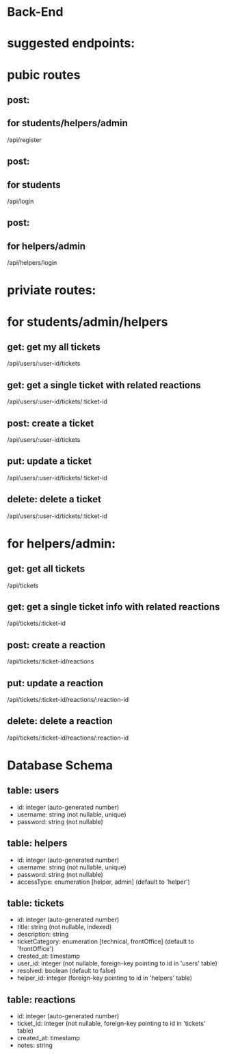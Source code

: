 # Back-End

# suggested endpoints:

# pubic routes

## post:

## for students/helpers/admin

/api/register

## post:

## for students

/api/login

## post:

## for helpers/admin

/api/helpers/login

# priviate routes:

# for students/admin/helpers

## get: get my all tickets

/api/users/:user-id/tickets

## get: get a single ticket with related reactions

/api/users/:user-id/tickets/:ticket-id

## post: create a ticket

/api/users/:user-id/tickets

## put: update a ticket

/api/users/:user-id/tickets/:ticket-id

## delete: delete a ticket

/api/users/:user-id/tickets/:ticket-id

# for helpers/admin:

## get: get all tickets

/api/tickets

## get: get a single ticket info with related reactions

/api/tickets/:ticket-id

## post: create a reaction

/api/tickets/:ticket-id/reactions

## put: update a reaction

/api/tickets/:ticket-id/reactions/:reaction-id

## delete: delete a reaction

/api/tickets/:ticket-id/reactions/:reaction-id

# Database Schema

## table: **users**
- id: integer (auto-generated number)
- username: string (not nullable, unique)
- password: string (not nullable)

## table: **helpers**
- id: integer (auto-generated number)
- username: string (not nullable, unique)
- password: string (not nullable)
- accessType: enumeration [helper, admin] (default to 'helper')

## table: **tickets**
- id: integer (auto-generated number)
- title: string (not nullable, indexed)
- description: string
- ticketCategory: enumeration [technical, frontOffice] (default to 'frontOffice')
- created_at: timestamp
- user_id: integer (not nullable, foreign-key pointing to id in 'users' table)
- resolved: boolean (default to false)
- helper_id: integer (foreign-key pointing to id in 'helpers' table)

## table: **reactions**
- id: integer (auto-generated number)
- ticket_id: integer (not nullable, foreign-key pointing to id in 'tickets' table)
- created_at: timestamp
- notes: string